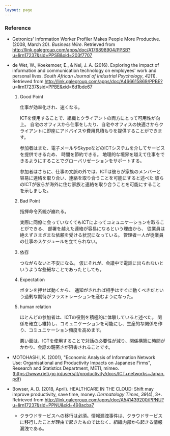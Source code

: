 ```yaml
---
layout: page
---
```


### Reference

* Getronics' Information Worker Profiler Makes People More Productive. (2008, March 20). _Business Wire_. Retrieved from http://link.galegroup.com/apps/doc/A176898904/PPSB?u=lirn17237&sid=PPSB&xid=203f7707
* de Wet, W., Koekemoer, E., & Nel, J. A. (2016). Exploring the impact of information and communication technology on employees' work and personal lives. _South African Journal of Industrial Psychology_, _42_(1). Retrieved from http://link.galegroup.com/apps/doc/A466615869/PPBE?u=lirn17237&sid=PPBE&xid=6d1bde67

    1. Good Point
    
        仕事が効率化され、速くなる。
        
        ICTを使用することで、組織とクライアントの両方にとって可用性が向上。
        自宅のオフィスから仕事をしたり、自宅やオフィスの快適さからクライアントに即座にアドバイスや費用見積もりを提供することができます。
        
        参加者はまた、電子メールやSkypeなどのICTシステムを介してサービスを提供できるため、
        時間を節約できる。
        地理的な境界を越えて仕事をできるようにすることでグローバリゼーションをサポートする。
        
        参加者はさらに、仕事の文脈の外では、ICTは彼らが家族のメンバーと容易に連絡を取り合い、連絡を取り合うことを可能にすると述べた
        彼らのICTが彼らが海外に住む家族と連絡を取り合うことを可能にすることを示しました。

    2. Bad Point
    
        指揮命令系統が崩れる。
        
        実際に同僚に会っていなくてもICTによってコミュニケーションを取ることができる、
        部署を越えた連絡が容易になるという理由から、
        従業員は絶えずさまざまな依頼を受ける状況になっている。
        管理者一人が従業員の仕事のスケジュールを立てられない。
        
    3. 依存
    
        つながらないと不安になる。
        仮にそれが、会議中で電話に出られないというような些細なことであったとしても。
    
    4. Expectation
    
        ボタンを押せば動くから、
        通知がされれば相手はすぐに動くべきだという過剰な期待がフラストレーションを産むようになった。

    5. human relation
    
        ほとんどの参加者は、ICTの役割を積極的に体験していると述べた。
        関係を確立し維持し、コミュニケーションを可能にし、生産的な関係を作り、コミュニケーション頻度を高めます。
        
        悪い面は、ICTを使用することで対話の必要性が減り、関係構築に時間がかかり、会話の親密さが阻害されることです。
        
* MOTOHASHI, K. (2001), "Economic Analysis of Information Network Use: Organisational and Productivity Impacts on Japanese Firms", Research and Statistics Department, METI, mimeo. (https://www.rieti.go.jp/users/it/productivity/docs/ICT+networks+Japan.pdf)
* Bowser, A. D. (2018, April). HEALTHCARE IN THE CLOUD: Shift may improve productivity, save time, money. _Dermatology Times_, _39_(4), 3+. Retrieved from http://link.galegroup.com/apps/doc/A541439200/PPNU?u=lirn17237&sid=PPNU&xid=498acba7
    * クラウドサービスへの移行は必須。情報漏洩事件は、クラウドサービスに移行したことが理由で起きたものではなく、組織内部から起きる情報漏洩である。

